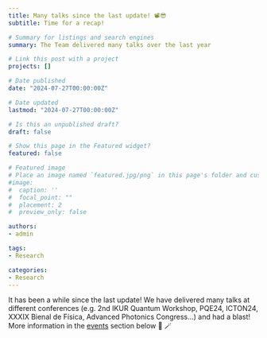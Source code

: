 ```yaml
---
title: Many talks since the last update! 📽😎
subtitle: Time for a recap!

# Summary for listings and search engines
summary: The Team delivered many talks over the last year

# Link this post with a project
projects: []

# Date published
date: "2024-07-27T00:00:00Z"

# Date updated
lastmod: "2024-07-27T00:00:00Z"

# Is this an unpublished draft?
draft: false

# Show this page in the Featured widget?
featured: false

# Featured image
# Place an image named `featured.jpg/png` in this page's folder and customize its options here.
#image:
#  caption: ''
#  focal_point: ""
#  placement: 2
#  preview_only: false

authors:
- admin

tags:
- Research

categories:
- Research
---
```


It has been a while since the last update!
We have delivered many talks at different conferences (e.g. 2nd IKUR Quantum Workshop, PQE24, ICTON24, XXXIX Bienal de Física, Advanced Photonics Congress...) and had a blast! More information in the [events](/event/) section below 🙌 🪄